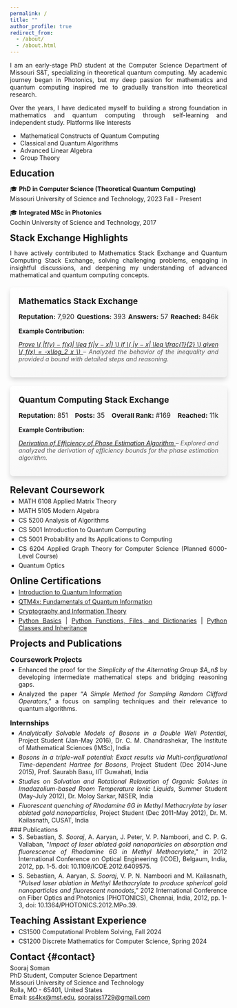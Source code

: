 ```yaml
---
permalink: /
title: ""
author_profile: true
redirect_from: 
  - /about/
  - /about.html
---
```


<style>
h2 {
    margin-top: 15px; /* Space above section title */
    margin-bottom: 5px; /* Space below section title */
}
h3 {
    margin-top: 15px; /* Space above subsection title */
    margin-bottom: 5px; /* Space below subsection title */
}
.text-block {
    text-indent: 0px;
    padding-top:0px;
    margin-top: 0px;
    margin-bottom: 0px;
    text-align: justify; /* Moved this from inline style */
}
</style>
    
<a name="about-me"></a>

<div class="text-block">
<p>I am an early-stage PhD student at the Computer Science Department of Missouri S&T, specializing in theoretical quantum computing. My academic journey began in Photonics, but my deep passion for mathematics and quantum computing inspired me to gradually transition into theoretical research.</p>

<p>Over the years, I have dedicated myself to building a strong foundation in mathematics and quantum computing through self-learning and independent study. Platforms like <a href="https://math.stackexchange.com/users/223599/sooraj-soman?tab=profile" style="text-decoration: none;>Mathematics</a> and <a href="https://quantumcomputing.stackexchange.com/users/18369/sooraj-soman?tab=profile" style="text-decoration: none;>Quantum Computing Stack Exchange</a> have been invaluable in this process, allowing me to engage with global communities, tackle challenging problems, and develop a structured understanding of complex concepts. Navigating this unconventional path has required resilience and perseverance to overcome both uncertainty and criticism, making the journey profoundly rewarding and fulfilling.</p>

<p>Feel free to navigate through the <a href="/learning/" style="text-decoration: none;>Learning Journey</a> section to explore my notes, insights, and resources that have fueled my learning journey.</p>
</div>


<style>
.interests-list ul {
    list-style-type: square; /* Black square bullets */
    padding-left: 20px; /* Add spacing for bullets */
    margin: 0; /* Remove default margins */
}

.interests-list li {
    color: inherit; /* Inherit the text color from the page */
    font-family: inherit; /* Inherit the font family */
    font-size: inherit; /* Inherit the font size */
    line-height: inherit; /* Maintain the global line height */
    margin-bottom: 5px; /* Space between list items */}
</style>
## Interests

<div class="interests-list">
<ul>
    <li>Mathematical Constructs of Quantum Computing</li>
    <li>Classical and Quantum Algorithms</li>
    <li>Advanced Linear Algebra</li>
    <li>Group Theory</li>
</ul>
</div>

## Education

🎓 **PhD in Computer Science (Theoretical Quantum Computing)**  
Missouri University of Science and Technology, 2023 Fall - Present

🎓 **Integrated MSc in Photonics**  
Cochin University of Science and Technology, 2017

## Stack Exchange Highlights

<p style="text-align: justify;">I have actively contributed to Mathematics Stack Exchange and Quantum Computing Stack Exchange, solving challenging problems, engaging in insightful discussions, and deepening my understanding of advanced mathematical and quantum computing concepts.</p>

<!-- Mathematics Stack Exchange Card -->
<div style="background: linear-gradient(to bottom right, #ffffff, #f3f3f3); 
  border-radius: 8px; 
  box-shadow: 0px 6px 12px rgba(0, 0, 0, 0.15); 
  padding: 20px; 
  margin: 20px 0; 
  transition: box-shadow 0.3s ease-in-out;">
  <div style="margin-bottom: 15px;">
    <h3 style="margin: 0; font-size: 1.2rem; display: flex; align-items: center; gap: 8px;">
      Mathematics Stack Exchange
    </h3>
  </div>
  <!-- Stats at the Top -->
  <div style="display: flex; justify-content: space-between; margin-bottom: 10px; font-size: 0.95rem;">
    <div><strong>Reputation:</strong> 7,920</div>
    <div><strong>Questions:</strong> 393</div>
    <div><strong>Answers:</strong> 57</div>
    <div><strong>Reached:</strong> 846k</div>
  </div>
  <!-- Example Contribution -->
  <div style="margin-top: 15px;">
    <p style="font-weight: bold; margin-bottom: 5px;">Example Contribution:</p>
    <p style="font-style: italic; color: #555;">
      <a href="https://math.stackexchange.com/questions/4614700/prove-fy-%E2%88%92-fx-leq-fy-%E2%88%92-x-if-y-%E2%88%92-x-%E2%89%A4-1-2-given-fx-x-log-2-x">
        Prove \( |f(y) − f(x)| \leq f(|y − x|) \) if \( |y − x| \leq \frac{1}{2} \) given \( f(x) = -x\log_2 x \)
      </a>
      – Analyzed the behavior of the inequality and provided a bound with detailed steps and reasoning.
    </p>
  </div>
</div>

<!-- Quantum Computing Stack Exchange Card -->
<div style="background: linear-gradient(to bottom right, #ffffff, #f3f3f3); 
  border-radius: 8px; 
  box-shadow: 0px 6px 12px rgba(0, 0, 0, 0.15); 
  padding: 20px; 
  margin: 20px 0; 
  transition: box-shadow 0.3s ease-in-out;">
  <div style="margin-bottom: 15px;">
    <h3 style="margin: 0; font-size: 1.2rem; display: flex; align-items: center; gap: 8px;">
      Quantum Computing Stack Exchange
    </h3>
  </div>
  <!-- Stats at the Top -->
  <div style="display: flex; justify-content: space-between; margin-bottom: 10px; font-size: 0.95rem;">
    <div><strong>Reputation:</strong> 851</div>
    <div><strong>Posts:</strong> 35</div>
    <div><strong>Overall Rank:</strong> #169</div>
    <div><strong>Reached:</strong> 11k</div>
  </div>
  <!-- Example Contribution -->
  <div style="margin-top: 15px;">
    <p style="font-weight: bold; margin-bottom: 5px;">Example Contribution:</p>
    <p style="font-style: italic; color: #555;">
      <a href="https://quantumcomputing.stackexchange.com/questions/22032/derivation-of-efficiency-of-phase-estimation-algorithm">
        Derivation of Efficiency of Phase Estimation Algorithm
      </a>
      – Explored and analyzed the derivation of efficiency bounds for the phase estimation algorithm.
    </p>
  </div>
</div>


<style>
.cors ul {
    list-style-type: square; /* Black square bullets */
    padding-left: 20px; /* Add spacing for bullets */
    margin: 0; /* Remove default margins */
}

.cors li {
    color: inherit; /* Inherit the text color from the page */
    font-family: inherit; /* Inherit the font family */
    font-size: inherit; /* Inherit the font size */
    line-height: inherit; /* Maintain the global line height */
    margin-bottom: 5px; /* Space between list items */}
</style>
## Relevant Coursework

<div class="cors">
<ul>
    <li>MATH 6108 Applied Matrix Theory</li>
    <li>MATH 5105 Modern Algebra</li>
    <li>CS 5200 Analysis of Algorithms</li>
    <li>CS 5001 Introduction to Quantum Computing</li>
    <li>CS 5001 Probability and Its Applications to Computing</li>
    <li>CS 6204 Applied Graph Theory for Computer Science (Planned 6000-Level Course)</li>
    <li>Quantum Optics</li>
</ul>
</div>


<style>
.onln ul {
    list-style-type: square; /* Black square bullets */
    padding-left: 20px; /* Add spacing for bullets */
    margin: 0; /* Remove default margins */
}
.onln li {
    color: inherit; /* Inherit the text color from the page */
    font-family: inherit; /* Inherit the font family */
    font-size: inherit; /* Inherit the font size */
    line-height: inherit; /* Maintain the global line height */
    margin-bottom: 5px; /* Space between list items */}
</style>
## Online Certifications
<div class="onln">
<ul>
    <li><a href="https://coursera.org/verify/PMB7ZTCZMX3D">Introduction to Quantum Information</a></li>
    <li><a href="https://courses.edx.org/certificates/abb8551f8f65473cae0c5b8c076a8df4">QTM4x: Fundamentals of Quantum Information</a></li>
    <li><a href="https://coursera.org/verify/CZQLXDV8PUCX">Cryptography and Information Theory</a></li>
    <li><a href="https://coursera.org/verify/47ZU4EQLWWXT">Python Basics</a> | <a href="https://coursera.org/verify/C7KZRJFGRHEY">Python Functions, Files, and Dictionaries</a> | <a href="https://coursera.org/verify/YHGHGH8WU6SR">Python Classes and Inheritance</a></li>
</ul>
</div>

<style>
.c-proj ul,.intern ul,.publ ul {
    list-style-type: square; /* Black square bullets */
    padding-left: 20px; /* Add spacing for bullets */
    margin: 0; /* Remove default margins */
}
.c-proj li,.intern li,.publ li {
    color: inherit; /* Inherit the text color from the page */
    font-family: inherit; /* Inherit the font family */
    font-size: inherit; /* Inherit the font size */
    line-height: inherit; /* Maintain the global line height */
    margin-bottom: 5px; /* Space between list items */}
</style>

## Projects and Publications

### Coursework Projects
<div class="c-proj">
<ul>
    <li>Enhanced the proof for the <i>Simplicity of the Alternating Group $A_n$</i> by developing intermediate mathematical steps and bridging reasoning gaps.</li>
    <li>Analyzed the paper “<i>A Simple Method for Sampling Random Clifford Operators</i>,” a focus on sampling techniques and their relevance to quantum algorithms.</li>
</ul>
</div>

### Internships
<div class="intern">
<ul>
    <li><i>Analytically Solvable Models of Bosons in a Double Well Potential</i>, Project Student (Jan-May 2016), Dr. C. M. Chandrashekar, The Institute of Mathematical Sciences (IMSc), India</li>
    <li><i>Bosons in a triple-well potential: Exact results via Multi-configurational Time-dependent Hartree for Bosons</i>, Project Student (Dec 2014-June 2015), Prof. Saurabh Basu, IIT Guwahati, India</li>
    <li><i>Studies on Solvation and Rotational Relaxation of Organic Solutes in Imadazolium-based Room Temperature Ionic Liquids</i>, Summer Student (May-July 2012), Dr. Moloy Sarkar, NISER, India</li>
    <li><i>Fluorescent quenching of Rhodamine 6G in Methyl Methacrylate by laser ablated gold nanoparticles</i>, Project Student (Dec 2011-May 2012), Dr. M. Kailasnath, CUSAT, India</li>
</ul>
</div>
### Publications
<div class="publ">
<ul>
    <li>S. Sebastian, <i>S. Sooraj</i>, A. Aaryan, J. Peter, V. P. Namboori, and C. P. G. Vallaban, "<i>Impact of laser ablated gold nanoparticles on absorption and fluorescence of Rhodamine 6G in Methyl Methacrylate</i>," in 2012 International Conference on Optical Engineering (ICOE), Belgaum, India, 2012, pp. 1-5. doi: 10.1109/ICOE.2012.6409575.</li>
    <li>S. Sebastian, A. Aaryan, <i>S. Sooraj</i>, V. P. N. Namboori and M. Kailasnath, “<i>Pulsed laser ablation in Methyl Methacrylate to produce spherical gold nanoparticles and fluorescent nanodots</i>,” 2012 International Conference on Fiber Optics and Photonics (PHOTONICS), Chennai, India, 2012, pp. 1-3, doi: 10.1364/PHOTONICS.2012.MPo.39.</li>
</ul>
</div>

<style>
.teach ul {
    list-style-type: square; /* Black square bullets */
    padding-left: 20px; /* Add spacing for bullets */
    margin: 0; /* Remove default margins */
}

.teach li {
    color: inherit; /* Inherit the text color from the page */
    font-family: inherit; /* Inherit the font family */
    font-size: inherit; /* Inherit the font size */
    line-height: inherit; /* Maintain the global line height */
    margin-bottom: 5px; /* Space between list items */}
</style>
## Teaching Assistant Experience
<div class="teach">
<ul>
    <li>CS1500 Computational Problem Solving, Fall 2024</li>
    <li>CS1200 Discrete Mathematics for Computer Science, Spring 2024</li>
</ul>
</div>

## Contact {#contact}

<div style="font-size: 14px;">
  Sooraj Soman<br>
  PhD Student, Computer Science Department<br>
  Missouri University of Science and Technology<br>  
  Rolla, MO - 65401, United States<br>  
  Email: <a href="mailto:ss4kx@mst.edu">ss4kx@mst.edu</a>, <a href="mailto:soorajss1729@gmail.com">soorajss1729@gmail.com</a><br>
</div>


<!-- [soorajss1729@gmail.com](soorajss1729@gmail.com) -->
